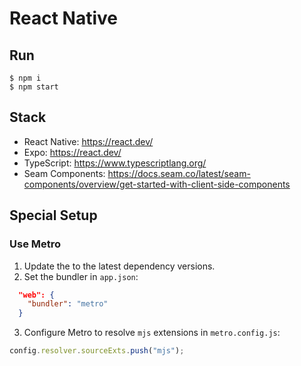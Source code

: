 # React Native

## Run

```
$ npm i
$ npm start
```

## Stack

- React Native: https://react.dev/
- Expo: https://react.dev/
- TypeScript: https://www.typescriptlang.org/
- Seam Components: https://docs.seam.co/latest/seam-components/overview/get-started-with-client-side-components

## Special Setup

### Use Metro

1. Update the to the latest dependency versions.
2. Set the bundler in `app.json`:
  ```json
    "web": {
      "bundler": "metro"
    }
  ```
3. Configure Metro to resolve `mjs` extensions in `metro.config.js`:
  ```js
  config.resolver.sourceExts.push("mjs");
  ```
